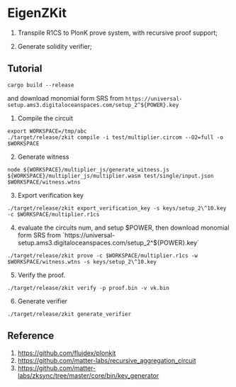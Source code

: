 # EigenZKit

1. Transpile R1CS to PlonK prove system, with recursive proof support;

2. Generate solidity verifier;

## Tutorial

```
cargo build --release
```
and download monomial form SRS from `https://universal-setup.ams3.digitaloceanspaces.com/setup_2^${POWER}.key`

1. Compile the circuit

```
export WORKSPACE=/tmp/abc
./target/release/zkit compile -i test/multiplier.circom --O2=full -o $WORKSPACE
```

2. Generate witness

```
node ${WORKSPACE}/multiplier_js/generate_witness.js ${WORKSPACE}/multiplier_js/multiplier.wasm test/single/input.json $WORKSPACE/witness.wtns
```

3. Export verification key

```
./target/release/zkit export_verification_key -s keys/setup_2\^10.key  -c $WORKSPACE/multiplier.r1cs
```

4. evaluate the circuits num, and setup $POWER, then download monomial form SRS from `https://universal-setup.ams3.digitaloceanspaces.com/setup_2^${POWER}.key`

```
./target/release/zkit prove -c $WORKSPACE/multiplier.r1cs -w $WORKSPACE/witness.wtns -s keys/setup_2\^10.key

```

5. Verify the proof.

```
./target/release/zkit verify -p proof.bin -v vk.bin
```

6. Generate verifier

```
./target/release/zkit generate_verifier
```


## Reference

1. https://github.com/fluidex/plonkit
2. https://github.com/matter-labs/recursive_aggregation_circuit
3. https://github.com/matter-labs/zksync/tree/master/core/bin/key_generator
